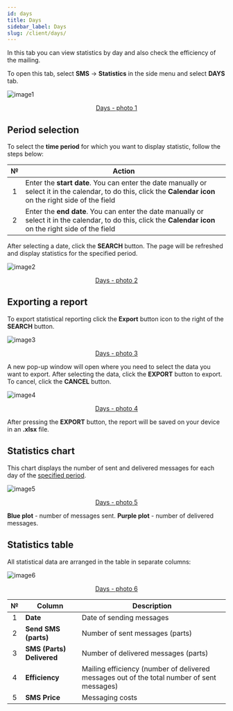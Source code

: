 ```yaml
---
id: days
title: Days
sidebar_label: Days
slug: /client/days/
---
```


In this tab you can view statistics by day and also check the efficiency of the mailing.

To open this tab, select **SMS** → **Statistics** in the side menu and select **DAYS** tab.

![image1](/img/en/client_statistics_days/image1.png "Days") <center><u>Days - photo 1</u></center>

## Period selection

To select the **time period** for which you want to display statistic, follow the steps below:

|  №  | Action |
| :-: | ------ |
| 1 | Enter the **start date**. You can enter the date manually or select it in the calendar, to do this, click the **Calendar icon** on the right side of the field |
| 2 | Enter the **end date**. You can enter the date manually or select it in the calendar, to do this, click the **Calendar icon** on the right side of the field |

After selecting a date, click the **SEARCH** button. The page will be refreshed and display statistics for the specified period.

![image2](/img/en/client_statistics_days/image2.png "Days") <center><u>Days - photo 2</u></center>

## Exporting a report

To export statistical reporting click the **Export** button icon to the right of the **SEARCH** button.

![image3](/img/en/client_statistics_days/image3.png "Days") <center><u>Days - photo 3</u></center>

A new pop-up window will open where you need to select the data you want to export. After selecting the data, click the **EXPORT** button to export. To cancel, click the **CANCEL** button.

![image4](/img/en/client_statistics_days/image4.png "Days") <center><u>Days - photo 4</u></center>

After pressing the **EXPORT** button, the report will be saved on your device in an **.xlsx** file.

## Statistics chart

This chart displays the number of sent and delivered messages for each day of the [specified period](#period-selection).

![image5](/img/en/client_statistics_days/image5.png "Days") <center><u>Days - photo 5</u></center>

**Blue plot** - number of messages sent. **Purple plot** - number of delivered messages.

## Statistics table

All statistical data are arranged in the table in separate columns:

![image6](/img/en/client_statistics_days/image6.png "Days") <center><u>Days - photo 6</u></center>

|  №  | Column | Description |
| :-: | ------ | ----------- |
| 1 | **Date** | Date of sending messages |
| 2 | **Send SMS (parts)** | Number of sent messages (parts) |
| 3 | **SMS (Parts) Delivered** | Number of delivered messages (parts) |
| 4 | **Efficiency** | Mailing efficiency (number of delivered messages out of the total number of sent messages) |
| 5 | **SMS Price** | Messaging costs |
